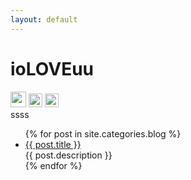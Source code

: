 ```yaml
---
layout: default
---
```


<body>
  <div class="index-wrapper">
    <div class="aside">
      <div class="info-card">
        <h1>ioLOVEuu</h1>
        <a href="http://weibo.com/u/2941030545/home?leftnav=1" target="_blank"><img src="http://www.weibo.com/favicon.ico" alt="" width="25"/></a>
        <a href="https://github.com/ioloveuu" target="_blank"><img src="https://github.com/favicon.ico" alt="" width="22"/></a>
        <a href="http://instagram.com/ioloveuu/" target="_blank"><img src="http://d36xtkk24g8jdx.cloudfront.net/bluebar/00c6602/images/ico/favicon.ico" alt="" width="22"/></a>
      </div>
      <div id="particles-js"></div>
    </div>
ssss
    <div class="index-content">
      <ul class="artical-list">
        {% for post in site.categories.blog %}
        <li>
          <a href="{{ post.url }}" class="title">{{ post.title }}</a>
          <div class="title-desc">{{ post.description }}</div>
        </li>
        {% endfor %}
      </ul>
    </div>
  </div>
</body>
